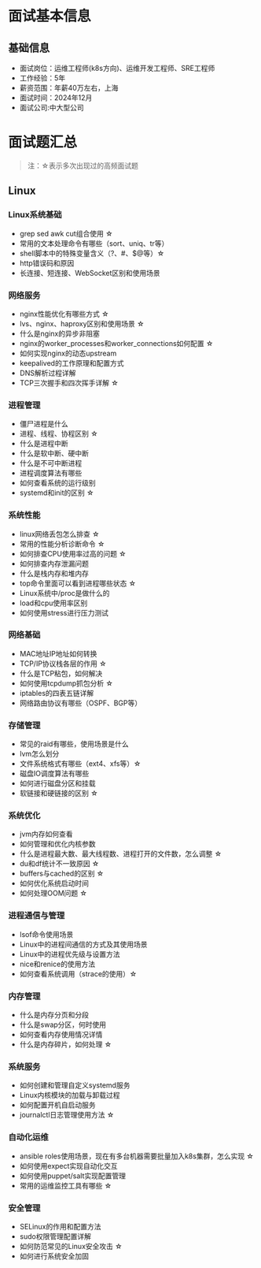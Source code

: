 # 面试基本信息

## 基础信息
- 面试岗位：运维工程师(k8s方向)、运维开发工程师、SRE工程师
- 工作经验：5年
- 薪资范围：年薪40万左右，上海
- 面试时间：2024年12月
- 面试公司:中大型公司

# 面试题汇总
> 注：☆表示多次出现过的高频面试题

## Linux

### Linux系统基础
- grep sed awk cut组合使用 ☆
- 常用的文本处理命令有哪些（sort、uniq、tr等）
- shell脚本中的特殊变量含义（$?、$#、$@等）☆
- http错误码和原因
- 长连接、短连接、WebSocket区别和使用场景

### 网络服务
- nginx性能优化有哪些方式 ☆
- lvs、nginx、haproxy区别和使用场景 ☆
- 什么是nginx的异步非阻塞
- nginx的worker_processes和worker_connections如何配置 ☆
- 如何实现nginx的动态upstream
- keepalived的工作原理和配置方式
- DNS解析过程详解
- TCP三次握手和四次挥手详解 ☆

### 进程管理
- 僵尸进程是什么
- 进程、线程、协程区别 ☆
- 什么是进程中断
- 什么是软中断、硬中断
- 什么是不可中断进程
- 进程调度算法有哪些
- 如何查看系统的运行级别
- systemd和init的区别 ☆

### 系统性能
- linux网络丢包怎么排查 ☆
- 常用的性能分析诊断命令 ☆
- 如何排查CPU使用率过高的问题 ☆
- 如何排查内存泄漏问题
- 什么是栈内存和堆内存
- top命令里面可以看到进程哪些状态 ☆
- Linux系统中/proc是做什么的
- load和cpu使用率区别
- 如何使用stress进行压力测试

### 网络基础
- MAC地址IP地址如何转换
- TCP/IP协议栈各层的作用 ☆
- 什么是TCP粘包，如何解决
- 如何使用tcpdump抓包分析 ☆
- iptables的四表五链详解
- 网络路由协议有哪些（OSPF、BGP等）

### 存储管理
- 常见的raid有哪些，使用场景是什么
- lvm怎么划分
- 文件系统格式有哪些（ext4、xfs等）☆
- 磁盘IO调度算法有哪些
- 如何进行磁盘分区和挂载
- 软链接和硬链接的区别 ☆

### 系统优化
- jvm内存如何查看
- 如何管理和优化内核参数
- 什么是进程最大数、最大线程数、进程打开的文件数，怎么调整 ☆
- du和df统计不一致原因 ☆
- buffers与cached的区别 ☆
- 如何优化系统启动时间
- 如何处理OOM问题 ☆

### 进程通信与管理
- lsof命令使用场景
- Linux中的进程间通信的方式及其使用场景
- Linux中的进程优先级与设置方法
- nice和renice的使用方法
- 如何查看系统调用（strace的使用）☆

### 内存管理
- 什么是内存分页和分段
- 什么是swap分区，何时使用
- 如何查看内存使用情况详情
- 什么是内存碎片，如何处理 ☆

### 系统服务
- 如何创建和管理自定义systemd服务
- Linux内核模块的加载与卸载过程
- 如何配置开机自启动服务
- journalctl日志管理使用方法 ☆

### 自动化运维
- ansible roles使用场景，现在有多台机器需要批量加入k8s集群，怎么实现 ☆
- 如何使用expect实现自动化交互
- 如何使用puppet/salt实现配置管理
- 常用的运维监控工具有哪些 ☆

### 安全管理
- SELinux的作用和配置方法
- sudo权限管理配置详解
- 如何防范常见的Linux安全攻击 ☆
- 如何进行系统安全加固